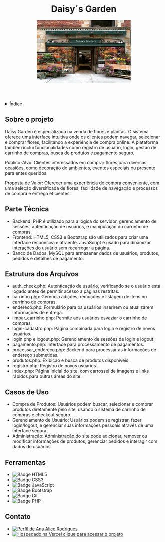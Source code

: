 <!DOCTYPE html>
<html lang="pt-br">
<head>
    <meta charset="UTF-8">
    <meta name="viewport" content="width=device-width, initial-scale=1.0">
    <meta name="description" content="Daisy Garden é especializada na venda de flores e plantas, oferecendo uma plataforma online para uma experiência de compra intuitiva e segura.">
    <meta name="keywords" content="flores, plantas, e-commerce, Daisy Garden, compra online">
    <meta name="author" content="Ana Alice Rodrigues">
    <title>Daisy´s Garden</title>
</head>
<body>

<header>
    <h1>Daisy´s Garden</h1>
    <img src="/img/loja.jpg" alt="Fachada da loja Daisy's Garden" width="300" height="200">
</header>

<details>
    <summary>Índice</summary>
    <ol>
        <li><a href="#sobre-o-projeto">Sobre o projeto</a></li>
        <li><a href="#parte-tecnica">Parte Técnica</a></li>
        <li><a href="#estrutura-dos-arquivos">Estrutura dos Arquivos</a></li>
        <li><a href="#casos-de-uso">Casos de Uso</a></li>
        <li><a href="#ferramentas">Ferramentas</a></li>
        <li><a href="#contato">Contato</a></li>
    </ol>
</details>

<section id="sobre-o-projeto">
    <h2>Sobre o projeto</h2>
    <p>
       Daisy Garden é especializada na venda de flores e plantas. O sistema oferece uma interface intuitiva onde os clientes podem navegar, selecionar e comprar flores, facilitando a experiência de compra online. A plataforma também inclui funcionalidades como registro de usuário, login, gestão de carrinho de compras, busca de produtos e pagamento seguro.
    </p>
    <p>
        Público-Alvo: Clientes interessados em comprar flores para diversas ocasiões, como decoração de ambientes, eventos especiais ou presente para entes queridos.
    </p>
    <p>
        Proposta de Valor: Oferecer uma experiência de compra conveniente, com uma seleção diversificada de flores, facilidade de navegação e processos de compra e entrega eficientes.
    </p>
</section>

<section id="parte-tecnica">
    <h2>Parte Técnica</h2>
    <ul>
        <li>Backend: PHP é utilizado para a lógica do servidor, gerenciamento de sessões, autenticação de usuários, e manipulação do carrinho de compras.</li>
        <li>Frontend: HTML5, CSS3 e Bootstrap são utilizados para criar uma interface responsiva e atraente. JavaScript é usado para dinamizar interações do usuário sem recarregar a página.</li>
        <li>Banco de Dados: MySQL para armazenar dados de usuários, produtos, pedidos e detalhes de pagamento.</li>
    </ul>
</section>

<section id="estrutura-dos-arquivos">
    <h2>Estrutura dos Arquivos</h2>
    <ul>
        <li>auth_check.php: Autenticação de usuário, verificando se o usuário está logado antes de permitir acesso a páginas restritas.</li>
        <li>carrinho.php: Gerencia adições, remoções e listagem de itens no carrinho de compras.</li>
        <li>endereco.php: Formulário para os usuários inserirem ou atualizarem informações de entrega.</li>
        <li>limpar_carrinho.php: Permite aos usuários esvaziar o carrinho de compras.</li>
        <li>login-cadastro.php: Página combinada para login e registro de novos usuários.</li>
        <li>login.php e logout.php: Gerenciamento de sessões de login e logout.</li>
        <li>pagamento.php: Interface para processamento de pagamentos.</li>
        <li>processar_endereco.php: Backend para processar as informações de endereço submetidas.</li>
        <li>produtos.php: Exibição e busca de produtos disponíveis.</li>
        <li>registro.php: Registro de novos usuários.</li>
        <li>index.php: Página inicial do site, com carrossel de imagens e links rápidos para outras áreas do site.</li>
    </ul>
</section>

<section id="casos-de-uso">
    <h2>Casos de Uso</h2>
    <ul>
        <li>Compra de Produtos: Usuários podem buscar, selecionar e comprar produtos diretamente pelo site, usando o sistema de carrinho de compras e checkout seguro.</li>
        <li>Gerenciamento de Usuário: Usuários podem se registrar, fazer login/logout, e gerenciar suas informações pessoais através de uma interface segura.</li>
        <li>Administração: Administração do site pode adicionar, remover ou modificar informações de produtos, gerenciar pedidos e interagir com dados de usuários.</li>
    </ul>
</section>

<section id="ferramentas">
    <h2>Ferramentas</h2>
    <ul>
        <li><img src="https://img.shields.io/badge/HTML-239120?style=for-the-badge&logo=html5&logoColor=white" alt="Badge HTML5"></li>
        <li><img src="https://img.shields.io/badge/CSS3-1572B6?style=for-the-badge&logo=css3&logoColor=white" alt="Badge CSS3"></li>
        <li><img src="https://img.shields.io/badge/JavaScript-F7DF1E?style=for-the-badge&logo=javascript&logoColor=black" alt="Badge JavaScript"></li>
        <li><img src="https://img.shields.io/badge/Bootstrap-563D7C?style=for-the-badge&logo=bootstrap&logoColor=white" alt="Badge Bootstrap"></li>
        <li><img src="https://img.shields.io/badge/GIT-E44C30?style=for-the-badge&logo=git&logoColor=white" alt="Badge Git"></li>
        <li><img src="https://img.shields.io/badge/PHP-777BB4?style=for-the-badge&logo=php&logoColor=white" alt="Badge PHP"></li>
    </ul>
</section>

<section id="contato">
    <h2>Contato</h2>
    <ul>
        <li><a href="https://linktr.ee/anaeanali5" target="_blank"><img src="https://img.shields.io/badge/Ana_Alice_Rodrigues-blue?style=for-the-badge" alt="Perfil de Ana Alice Rodrigues"></a></li>
        <li><a href="" target="_blank"><img src="https://img.shields.io/badge/Vercel-000000?style=for-the-badge&logo=vercel&logoColor=white" alt="Hospedado na Vercel"> clique para acessar o projeto</a></li>
    </ul>
</section>

</body>
</html>
